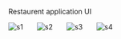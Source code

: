 Restaurent application UI

![s1](https://github.com/softlabxsanjeev1/Restaurent_application/assets/109661686/af4a5793-7c58-4f3f-b309-80f3260b3a6e)&nbsp;&nbsp;&nbsp;&nbsp;&nbsp;&nbsp;
![s2](https://github.com/softlabxsanjeev1/Restaurent_application/assets/109661686/17d48553-198b-4ca0-ab3b-33b8e05a6fd8)&nbsp;&nbsp;&nbsp;&nbsp;&nbsp;&nbsp;
![s3](https://github.com/softlabxsanjeev1/Restaurent_application/assets/109661686/90f7a382-04a5-47cc-83fa-ac45d426774e)&nbsp;&nbsp;&nbsp;&nbsp;&nbsp;&nbsp;
![s4](https://github.com/softlabxsanjeev1/Restaurent_application/assets/109661686/29ef1c7a-5a24-4093-ad9f-9699afdb432a)
